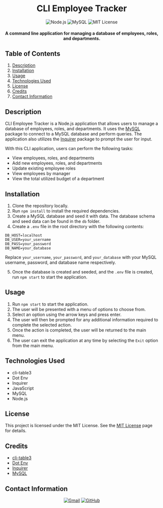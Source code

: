 <h1 align="center">
  CLI Employee Tracker
</h1>

<p align="center">
  <img src="https://img.shields.io/badge/Node.js-339933.svg?style=for-the-badge&logo=nodedotjs&logoColor=white" alt="Node.js">
  <img src="https://img.shields.io/badge/MySQL-4479A1.svg?style=for-the-badge&logo=MySQL&logoColor=white" alt="MySQL">
  <img src="https://img.shields.io/badge/License-MIT-blue.svg?style=for-the-badge" alt="MIT License">
</p>

<h4 align="center">A command line application for managing a database of employees, roles, and departments.</h4>

## Table of Contents
1. [Description](#description)
2. [Installation](#installation)
3. [Usage](#usage)
4. [Technologies Used](#technologies-used)
5. [License](#license)
6. [Credits](#credits)
7. [Contact Information](#contact-information)

## Description
CLI Employee Tracker is a Node.js application that allows users to manage a database of employees, roles, and departments. It uses the [MySQL](https://www.npmjs.com/package/mysql) package to connect to a MySQL database and perform queries. The application also utilizes the [Inquirer](https://www.npmjs.com/package/inquirer) package to prompt the user for input.

With this CLI application, users can perform the following tasks:
- View employees, roles, and departments
- Add new employees, roles, and departments
- Update existing employee roles
- View employees by manager
- View the total utilized budget of a department

## Installation
1. Clone the repository locally.
2. Run `npm install` to install the required dependencies.
3. Create a MySQL database and seed it with data. The database schema and seed data can be found in the `db` folder.
4. Create a `.env` file in the root directory with the following contents:
```
DB_HOST=localhost
DB_USER=your_username
DB_PASS=your_password
DB_NAME=your_database
```
Replace `your_username`, `your_password`, and `your_database` with your MySQL username, password, and database name respectively.

5. Once the database is created and seeded, and the `.env` file is created, run `npm start` to start the application.

## Usage
1. Run `npm start` to start the application.
2. The user will be presented with a menu of options to choose from.
3. Select an option using the arrow keys and press enter.
4. The user will then be prompted for any additional information required to complete the selected action.
5. Once the action is completed, the user will be returned to the main menu.
6. The user can exit the application at any time by selecting the `Exit` option from the main menu.

## Technologies Used
- cli-table3
- Dot Env
- Inquirer
- JavaScript
- MySQL
- Node.js


## License
This project is licensed under the MIT License. See the [MIT License](https://opensource.org/licenses/mit/) page for details.

## Credits
- [cli-table3](https://www.npmjs.com/package/cli-table3)
- [Dot Env](https://www.npmjs.com/package/dotenv)
- [Inquirer](https://www.npmjs.com/package/inquirer)
- [MySQL](https://www.npmjs.com/package/mysql)
  
## Contact Information
<p align="center">
    <a href="mailto:cwchilvers@gmail.com"><img src="https://img.shields.io/badge/Gmail-D14836?style=for-the-badge&logo=gmail&logoColor=white" alt="Gmail"></a>
    <a href="https://github.com/cwchilvers"><img src="https://img.shields.io/badge/GitHub-181717.svg?style=for-the-badge&logo=GitHub&logoColor=white" alt="GitHub"></a>
</p>
